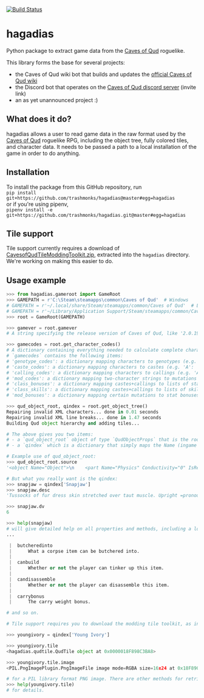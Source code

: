[![Build Status](https://dev.azure.com/syntaxaire/hagadias-ci/_apis/build/status/TrashMonks.hagadias?branchName=master)](https://dev.azure.com/syntaxaire/hagadias-ci/_build/latest?definitionId=1&branchName=master)
# hagadias
Python package to extract game data from the [Caves of Qud](http://www.cavesofqud.com/) roguelike.  

This library forms the base for several projects:
 - the Caves of Qud wiki bot that builds and updates the [official Caves of Qud wiki](https://cavesofqud.gamepedia.com/)
 - the Discord bot that operates on the [Caves of Qud discord server](https://discordapp.com/invite/cavesofqud) (invite link)
 - an as yet unannounced project :)

## What does it do?
hagadias allows a user to read game data in the raw format used by the
[Caves of Qud](http://www.cavesofqud.com/) roguelike RPG, including the object tree,
fully colored tiles, and character data. It needs to be passed a path to a local
installation of the game in order to do anything.

## Installation
To install the package from this GitHub repository, run  
`pip install git+https://github.com/trashmonks/hagadias@master#egg=hagadias`  
or if you're using pipenv,  
`pipenv install -e git+https://github.com/trashmonks/hagadias.git@master#egg=hagadias`

## Tile support
Tile support currently requires a download of [CavesofQudTileModdingToolkit.zip](https://www.dropbox.com/s/g8coebnzoqfema9/CavesofQudTileModdingToolkit.zip?dl=0), extracted into the `hagadias` directory. We're working on making this easier to do.

## Usage example
```python
>>> from hagadias.gameroot import GameRoot
>>> GAMEPATH = r'C:\Steam\steamapps\common\Caves of Qud'  # Windows
# GAMEPATH = r'~/.local/share/Steam/steamapps/common/Caves of Qud'  # Linux
# GAMEPATH = r'~/Library/Application Support/Steam/steamapps/common/Caves of Qud'  # Mac OS
>>> root = GameRoot(GAMEPATH)

>>> gamever = root.gamever
# A string specifying the release version of Caves of Qud, like '2.0.193.0'.

>>> gamecodes = root.get_character_codes()
# A dictionary containing everything needed to calculate complete character sheets from character build codes.
# `gamecodes` contains the following items:
# 'genotype_codes': a dictionary mapping characters to genotypes (e.g. 'A': 'True Kin')
# 'caste_codes': a dictionary mapping characters to castes (e.g. 'A': 'Horticulturalist')
# 'calling_codes': a dictionary mapping characters to callings (e.g. 'A': 'Apostle')
# 'mod_codes': a dictionary mapping two-character strings to mutations (e.g. 'AA': 'Chimera')
# 'class_bonuses': a dictionary mapping castes+callings to lists of stat bonuses (e.g. 'Horticulturalist': [0, 0, 0, 3, 0, 0] for the 3-point Intelligence bonus)
# 'class_skills': a dictionary mapping castes+callings to lists of skills (e.g. 'Horticulturalist': ['Meal Preparation', ...]
# 'mod_bonuses': a dictionary mapping certain mutations to stat bonuses (e.g. 'BE': [2, 0, 0, 0, 0, 0] for the 2-point Strength bonus from Double-muscled)

>>> qud_object_root, qindex = root.get_object_tree()
Repairing invalid XML characters... done in 0.01 seconds
Repairing invalid XML line breaks... done in 1.47 seconds
Building Qud object hierarchy and adding tiles...

# The above gives you two items:
# - a `qud_object_root` object of type `QudObjectProps` that is the root of the CoQ object hierarchy, allowing you to traverse the entire object tree and retrieve information about the items, characters, tiles, etc.
# - a `qindex` which is a dictionary that simply maps the Name (ingame object ID or wish ID) of each ingame object, as a string, to the Python object representing it.

# Example use of qud_object_root:
>>> qud_object_root.source
'<object Name="Object">\n    <part Name="Physics" Conductivity="0" IsReal="true" Solid="false" Weight="0"></part>\n  </object>'

# But what you really want is the qindex:
>>> snapjaw = qindex['Snapjaw']
>>> snapjaw.desc
'Tussocks of fur dress skin stretched over taut muscle. Upright =pronouns.subjective= =verb:stand:afterpronoun=, but =pronouns.subjective= =verb:look:afterpronoun= ready to drop onto fours. =pronouns.Possessive= snout snarls and =pronouns.possessive= ears twitch. =pronouns.Subjective= =verb:bark:afterpronoun=, and =pronouns.possessive= hyena tribesmen answer.'

>>> snapjaw.dv
6

>>> help(snapjaw)
# will give detailed help on all properties and methods, including a long list of properties that objects can have, like below:
...

 |  butcheredinto
 |      What a corpse item can be butchered into.
 |  
 |  canbuild
 |      Whether or not the player can tinker up this item.
 |  
 |  candisassemble
 |      Whether or not the player can disassemble this item.
 |  
 |  carrybonus
 |      The carry weight bonus.

# and so on.

# Tile support requires you to download the modding tile toolkit, as in the readme section above. But with it, you can do:

>>> youngivory = qindex['Young Ivory']

>>> youngivory.tile
<hagadias.qudtile.QudTile object at 0x0000018F898C3BA8>

>>> youngivory.tile.image
<PIL.PngImagePlugin.PngImageFile image mode=RGBA size=16x24 at 0x18F890B3320>

# for a PIL library format PNG image. There are other methods for retrieving BytesIO PNG binary data, see
>>> help(youngivory.tile)
# for details.
```